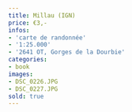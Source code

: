 ```yaml
---
title: Millau (IGN)
price: €3,-
infos:  
- 'carte de randonnée'
- '1:25.000'
- '2641 OT, Gorges de la Dourbie'
categories:
- book
images:
- DSC_0226.JPG
- DSC_0227.JPG
sold: true
---
```


